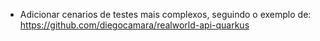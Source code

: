 - Adicionar cenarios de testes mais complexos, seguindo o exemplo de: https://github.com/diegocamara/realworld-api-quarkus